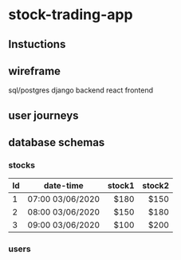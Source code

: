 # stock-trading-app
## Instuctions

## wireframe
sql/postgres
django backend
react frontend
## user journeys

## database schemas
### stocks
| Id    | date-time       |stock1|stock2|
| ----- |:---------------:| ----:| ----:|
| 1     | 07:00 03/06/2020| $180 | $150 |
| 2     | 08:00 03/06/2020| $150 | $180 |
| 3     | 09:00 03/06/2020| $100 | $200 |

### users
